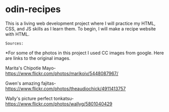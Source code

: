 # odin-recipes

This is a living web development project where I will practice my HTML, CSS, and JS skills
as I learn them. To begin, I will make a recipe website with HTML.



	Sources:
*For some of the photos in this project I used CC images from google. Here are links to the original images.

Marita's Chipotle Mayo- https://www.flickr.com/photos/marikoiv/5448087967/

Gwen's amazing fajitas- https://www.flickr.com/photos/theaudiochick/4911413757

Wally's picture perfect tonkatsu- https://www.flickr.com/photos/wallyg/5801040429
